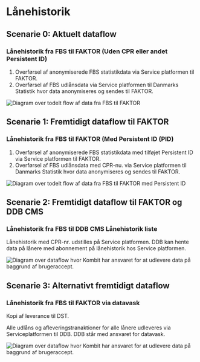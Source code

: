 # Lånehistorik


## Scenarie 0: Aktuelt dataflow

### Lånehistorik fra FBS til FAKTOR (Uden CPR eller andet Persistent ID)

1. Overførsel af anonymiserede FBS statistikdata via Service platformen til FAKTOR.
1. Overførsel af FBS udlånsdata via Service platformen til Danmarks Statistik hvor data anonymiseres og sendes til FAKTOR.

![Diagram over todelt flow af data fra FBS til FAKTOR](https://github.com/danskernesdigitalebibliotek/diagrams/blob/master/docs/fbsLoanDataToFaktor.svg)


## Scenarie 1: Fremtidigt dataflow til FAKTOR

### Lånehistorik fra FBS til FAKTOR (Med Persistent ID (PID)

1. Overførsel af anonymiserede FBS statistikdata med tilføjet Persistent ID via Service platformen til FAKTOR.
1. Overførsel af FBS udlånsdata med CPR-nu. via Service platformen til Danmarks Statistik hvor data anonymiseres og sendes til FAKTOR.

![Diagram over todelt flow af data fra FBS til FAKTOR med Persistent ID](https://github.com/danskernesdigitalebibliotek/diagrams/blob/master/docs/fbsLoansWithPidToFactor.svg)

## Scenarie 2: Fremtidigt dataflow til FAKTOR og DDB CMS

### Lånehistorik fra FBS til DDB CMS Lånehistorik liste
Lånehistorik med CPR-nr. udstilles på Service platformen. DDB kan hente data på lånere med abonnement på lånehistorik hos Service platformen.

![Diagram over dataflow hvor Kombit har ansvaret for at udlevere data på baggrund af brugeraccept.](https://github.com/danskernesdigitalebibliotek/diagrams/blob/master/docs/fbsLoansToFactorAndDdbCmsViaDatawash.svg)


## Scenarie 3: Alternativt fremtidigt dataflow

### Lånehistorik fra FBS til FAKTOR via datavask

Kopi af leverance til DST.

Alle udlåns og afleveringstranaktioner for alle lånere udleveres via Serviceplatformen til DDB. DDB står med ansvaret for datavask.

![Diagram over dataflow hvor Kombit har ansvaret for at udlevere data på baggrund af brugeraccept.](https://github.com/danskernesdigitalebibliotek/diagrams/blob/master/docs/fbsLoansToFactorAndDdbCmsViaDatawashAlternative.svg)
